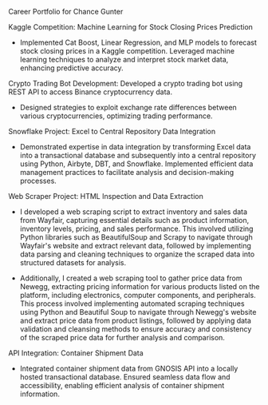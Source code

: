 Career Portfolio for Chance Gunter

Kaggle Competition: Machine Learning for Stock Closing Prices Prediction
-   Implemented Cat Boost, Linear Regression, and MLP models to forecast stock closing prices in a Kaggle competition. Leveraged machine learning techniques to analyze and interpret stock market data, enhancing predictive accuracy.
    
Crypto Trading Bot Development: Developed a crypto trading bot using REST API to access Binance cryptocurrency data.
-   Designed strategies to exploit exchange rate differences between various cryptocurrencies, optimizing trading performance.

Snowflake Project: Excel to Central Repository Data Integration
-   Demonstrated expertise in data integration by transforming Excel data into a transactional database and subsequently into a central repository using Python, Airbyte, DBT, and Snowflake. Implemented efficient data management practices to facilitate analysis and decision-making processes.

Web Scraper Project: HTML Inspection and Data Extraction
- I developed a web scraping script to extract inventory and sales data from Wayfair, capturing essential details such as product information, inventory levels, pricing, and sales performance. This involved utilizing Python libraries such as BeautifulSoup and Scrapy to navigate through Wayfair's website and extract relevant data, followed by implementing data parsing and cleaning techniques to organize the scraped data into structured datasets for analysis.

- Additionally, I created a web scraping tool to gather price data from Newegg, extracting pricing information for various products listed on the platform, including electronics, computer components, and peripherals. This process involved implementing automated scraping techniques using Python and Beautiful Soup to navigate through Newegg's website and extract price data from product listings, followed by applying data validation and cleansing methods to ensure accuracy and consistency of the scraped price data for further analysis and comparison.

API Integration: Container Shipment Data
- Integrated container shipment data from GNOSIS API into a locally hosted transactional database. Ensured seamless data flow and accessibility, enabling efficient analysis of container shipment information.